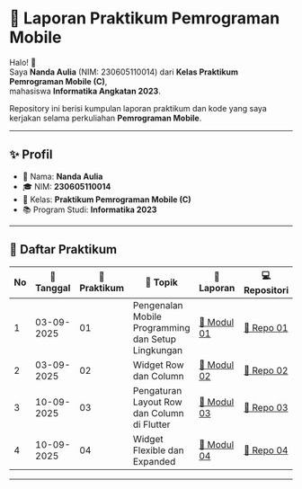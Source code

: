 # 📱 Laporan Praktikum Pemrograman Mobile

Halo! 👋  
Saya **Nanda Aulia** (NIM: 230605110014) dari **Kelas Praktikum Pemrograman Mobile (C)**,  
mahasiswa **Informatika Angkatan 2023**.  

Repository ini berisi kumpulan laporan praktikum dan kode yang saya kerjakan selama perkuliahan **Pemrograman Mobile**.  

---

## ✨ Profil
- 👤 Nama: **Nanda Aulia**  
- 🎓 NIM: **230605110014**  
- 🏫 Kelas: **Praktikum Pemrograman Mobile (C)**  
- 📚 Program Studi: **Informatika 2023**  

---

## 📑 Daftar Praktikum

| No | 📅 Tanggal   | 🔢 Praktikum | 📝 Topik                                   | 📖 Laporan                                                                                                                                   | 💻 Repositori |
|----|-------------|--------------|-------------------------------------------|---------------------------------------------------------------------------------------------------------------------------------------------|---------------|
| 1  | 03-09-2025  | 01           | Pengenalan Mobile Programming dan Setup Lingkungan | [📂 Modul 01](https://drive.google.com/file/d/1Z98_uPFBW5dLu0ZHXhYrRpUIxDIs5sIj/view?usp=drive_link) | [🔗 Repo 01](https://github.com/n2nd22uli2/UI/tree/main) |
| 2  | 03-09-2025  | 02           | Widget Row dan Column | [📂 Modul 02](https://drive.google.com/file/d/1aUw945GK-xpiF6HfbT2t6N8WupVIcLkk/view?usp=drive_link) | [🔗 Repo 02](https://github.com/n2nd22uli2/row-and-column/tree/main) |
| 3  | 10-09-2025  | 03           | Pengaturan Layout Row dan Column di Flutter | [📂 Modul 03](https://drive.google.com/file/d/1cDHM9gmtvJQJ8RAJ2c5SQHU4Yl-fAoV_/view?usp=drive_link) | [🔗 Repo 03](https://github.com/n2nd22uli2/Layout-Row-dan-Column-di-Flutter/tree/main) |
| 4  | 10-09-2025  | 04           | Widget Flexible dan Expanded | [📂 Modul 04](https://drive.google.com/file/d/1G8JUDS12AVEDwOGD5m5XeYFNV8CwavSe/view?usp=drive_link) | [🔗 Repo 04](https://github.com/n2nd22uli2/Widget-Flexible-dan-Expanded/tree/main) |


---



